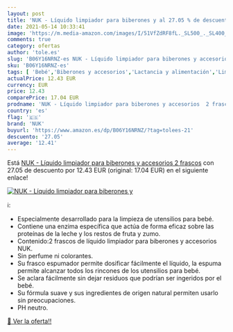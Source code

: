 ```yaml
---
layout: post
title: 'NUK - Líquido limpiador para biberones y al 27.05 % de descuento'
date: 2021-05-14 10:33:41
image: 'https://m.media-amazon.com/images/I/51VfZdRF8fL._SL500_._SL400_.jpg'
comments: true
category: ofertas
author: 'tole.es'
slug: 'B06Y16NRNZ-es NUK - Líquido limpiador para biberones y accesorios 2 frascos'
sku: 'B06Y16NRNZ-es'
tags: [ 'Bebé','Biberones y accesorios','Lactancia y alimentación','Limpieza de biberón','biberones','nuk', ]
actualPrice: 12.43 EUR
currency: EUR
price: 12.43
comparePrice: 17.04 EUR
prodname: 'NUK - Líquido limpiador para biberones y accesorios  2 frascos'
country: 'es'
flag: '🇪🇸'
brand: 'NUK'
buyurl: 'https://www.amazon.es/dp/B06Y16NRNZ/?tag=tolees-21'
descuento: '27.05'
average: '12.41'
---
```


Está [NUK - Líquido limpiador para biberones y accesorios  2 frascos](https://www.amazon.es/dp/B06Y16NRNZ/?tag=tolees-21) con 27.05 de descuento por 12.43 EUR (original: 17.04 EUR) en el siguiente enlace!

[![NUK - Líquido limpiador para biberones y](https://m.media-amazon.com/images/I/51VfZdRF8fL._SL500_._SL400_.jpg)](https://www.amazon.es/dp/B06Y16NRNZ/?tag=tolees-21)

ℹ️:

- Especialmente desarrollado para la limpieza de utensilios para bebé.
- Contiene una enzima específica que actúa de forma eficaz sobre las proteínas de la leche y los restos de fruta y zumo.
- Contenido:2 frascos de líquido limpiador para biberones y accesorios NUK.
- Sin perfume ni colorantes.
- Su frasco espumador permite dosificar fácilmente el líquido, la espuma permite alcanzar todos los rincones de los utensilios para bebé.
- Se aclara fácilmente sin dejar residuos que podrían ser ingeridos por el bebé.
- Su fórmula suave y sus ingredientes de origen natural permiten usarlo sin preocupaciones.
- PH neutro.

[🛒 Ver la oferta!!](https://www.amazon.es/dp/B06Y16NRNZ/?tag=tolees-21)
